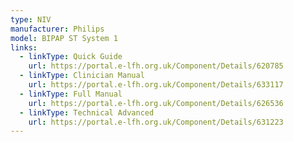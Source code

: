 ```yaml
---
type: NIV
manufacturer: Philips
model: BIPAP ST System 1
links:
  - linkType: Quick Guide
    url: https://portal.e-lfh.org.uk/Component/Details/620785
  - linkType: Clinician Manual
    url: https://portal.e-lfh.org.uk/Component/Details/633117
  - linkType: Full Manual
    url: https://portal.e-lfh.org.uk/Component/Details/626536
  - linkType: Technical Advanced
    url: https://portal.e-lfh.org.uk/Component/Details/631223
---
```

